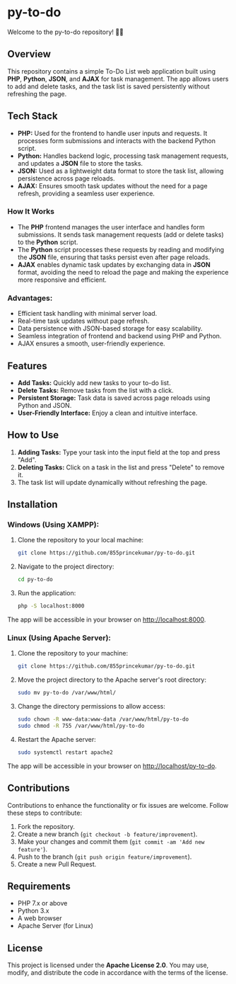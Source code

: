 # py-to-do

Welcome to the py-to-do repository! 📝✨

## Overview

This repository contains a simple To-Do List web application built using **PHP**, **Python**, **JSON**, and **AJAX** for task management. The app allows users to add and delete tasks, and the task list is saved persistently without refreshing the page.

## Tech Stack

- **PHP:** Used for the frontend to handle user inputs and requests. It processes form submissions and interacts with the backend Python script.
- **Python:** Handles backend logic, processing task management requests, and updates a **JSON** file to store the tasks.
- **JSON:** Used as a lightweight data format to store the task list, allowing persistence across page reloads.
- **AJAX:** Ensures smooth task updates without the need for a page refresh, providing a seamless user experience.

### How It Works

- The **PHP** frontend manages the user interface and handles form submissions. It sends task management requests (add or delete tasks) to the **Python** script.
- The **Python** script processes these requests by reading and modifying the **JSON** file, ensuring that tasks persist even after page reloads.
- **AJAX** enables dynamic task updates by exchanging data in **JSON** format, avoiding the need to reload the page and making the experience more responsive and efficient.

### Advantages:

- Efficient task handling with minimal server load.
- Real-time task updates without page refresh.
- Data persistence with JSON-based storage for easy scalability.
- Seamless integration of frontend and backend using PHP and Python.
- AJAX ensures a smooth, user-friendly experience.

## Features

- **Add Tasks:** Quickly add new tasks to your to-do list.
- **Delete Tasks:** Remove tasks from the list with a click.
- **Persistent Storage:** Task data is saved across page reloads using Python and JSON.
- **User-Friendly Interface:** Enjoy a clean and intuitive interface.

## How to Use

1. **Adding Tasks:** Type your task into the input field at the top and press "Add".
2. **Deleting Tasks:** Click on a task in the list and press "Delete" to remove it.
3. The task list will update dynamically without refreshing the page.

## Installation

### Windows (Using XAMPP):

1. Clone the repository to your local machine:

    ```bash
    git clone https://github.com/855princekumar/py-to-do.git
    ```

2. Navigate to the project directory:

    ```bash
    cd py-to-do
    ```

3. Run the application:

    ```bash
    php -S localhost:8000
    ```

The app will be accessible in your browser on [http://localhost:8000](http://localhost:8000).

### Linux (Using Apache Server):

1. Clone the repository to your machine:

    ```bash
    git clone https://github.com/855princekumar/py-to-do.git
    ```

2. Move the project directory to the Apache server's root directory:

    ```bash
    sudo mv py-to-do /var/www/html/
    ```

3. Change the directory permissions to allow access:

    ```bash
    sudo chown -R www-data:www-data /var/www/html/py-to-do
    sudo chmod -R 755 /var/www/html/py-to-do
    ```

4. Restart the Apache server:

    ```bash
    sudo systemctl restart apache2
    ```

The app will be accessible in your browser on [http://localhost/py-to-do](http://localhost/py-to-do).

## Contributions

Contributions to enhance the functionality or fix issues are welcome. Follow these steps to contribute:

1. Fork the repository.
2. Create a new branch (`git checkout -b feature/improvement`).
3. Make your changes and commit them (`git commit -am 'Add new feature'`).
4. Push to the branch (`git push origin feature/improvement`).
5. Create a new Pull Request.

## Requirements

- PHP 7.x or above
- Python 3.x
- A web browser
- Apache Server (for Linux)

## License

This project is licensed under the **Apache License 2.0**. You may use, modify, and distribute the code in accordance with the terms of the license.


